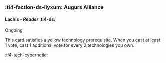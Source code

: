 ### :ti4-faction-ds-ilyxum: **Augurs Alliance**

####  Lachis - _Reader_ :ti4-ds:

Ongoing

This card satisfies a yellow technology prerequisite.
When you cast at least 1 vote, cast 1 additional vote for every 2 technologies you own.

:ti4-tech-cybernetic: